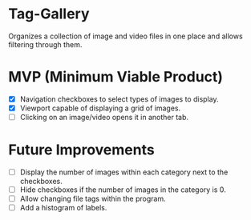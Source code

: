 # Tag-Gallery
Organizes a collection of image and video files in one place and allows filtering through them.

# MVP (Minimum Viable Product)
- [x] Navigation checkboxes to select types of images to display.
- [x] Viewport capable of displaying a grid of images.
- [ ] Clicking on an image/video opens it in another tab.

# Future Improvements
- [ ] Display the number of images within each category next to the checkboxes.
- [ ] Hide checkboxes if the number of images in the category is 0.
- [ ] Allow changing file tags within the program.
- [ ] Add a histogram of labels.
